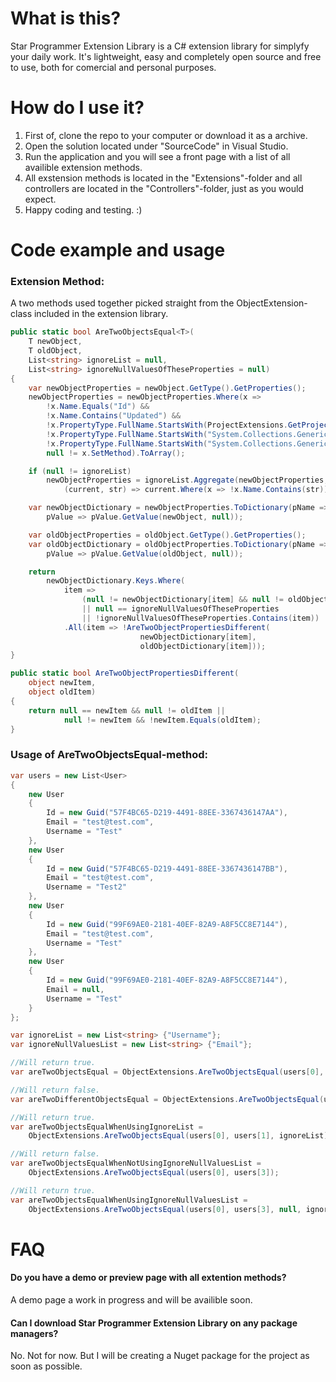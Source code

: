 # What is this?
Star Programmer Extension Library is a C# extension library for simplyfy your daily work. It's lightweight, easy and completely open source and free to use, both  for comercial and personal purposes.

# How do I use it?
1. First of, clone the repo to your computer or download it as a archive.
1. Open the solution located under "SourceCode" in Visual Studio.
1. Run the application and you will see a front page with a list of all availible extension methods.
1. All exstension methods is located in the "Extensions"-folder and all controllers are located in the "Controllers"-folder, just as you would expect.
1. Happy coding and testing. :)

# Code example and usage
### Extension Method:
A two methods used together picked straight from the ObjectExtension-class included in the extension library.
 
```csharp
public static bool AreTwoObjectsEqual<T>(
    T newObject,
    T oldObject,
    List<string> ignoreList = null,
    List<string> ignoreNullValuesOfTheseProperties = null)
{
    var newObjectProperties = newObject.GetType().GetProperties();
    newObjectProperties = newObjectProperties.Where(x =>
        !x.Name.Equals("Id") &&
        !x.Name.Contains("Updated") &&
        !x.PropertyType.FullName.StartsWith(ProjectExtensions.GetProjectName()) &&
        !x.PropertyType.FullName.StartsWith("System.Collections.Generic.ICollection") &&
        !x.PropertyType.FullName.StartsWith("System.Collections.Generic.List") &&
        null != x.SetMethod).ToArray();

    if (null != ignoreList)
        newObjectProperties = ignoreList.Aggregate(newObjectProperties,
            (current, str) => current.Where(x => !x.Name.Contains(str)).ToArray());

    var newObjectDictionary = newObjectProperties.ToDictionary(pName => pName.Name,
        pValue => pValue.GetValue(newObject, null));

    var oldObjectProperties = oldObject.GetType().GetProperties();
    var oldObjectDictionary = oldObjectProperties.ToDictionary(pName => pName.Name,
        pValue => pValue.GetValue(oldObject, null));

    return
        newObjectDictionary.Keys.Where(
            item =>
                (null != newObjectDictionary[item] && null != oldObjectDictionary[item]) 
                || null == ignoreNullValuesOfTheseProperties 
                || !ignoreNullValuesOfTheseProperties.Contains(item))
            .All(item => !AreTwoObjectPropertiesDifferent(
                             newObjectDictionary[item], 
                             oldObjectDictionary[item]));
}

public static bool AreTwoObjectPropertiesDifferent(
    object newItem, 
    object oldItem)
{
    return null == newItem && null != oldItem ||
            null != newItem && !newItem.Equals(oldItem);
}
```

### Usage of AreTwoObjectsEqual-method:
```csharp
var users = new List<User>
{
    new User
    {
        Id = new Guid("57F4BC65-D219-4491-88EE-3367436147AA"),
        Email = "test@test.com",
        Username = "Test"
    },
    new User
    {
        Id = new Guid("57F4BC65-D219-4491-88EE-3367436147BB"),
        Email = "test@test.com",
        Username = "Test2"
    },
    new User
    {
        Id = new Guid("99F69AE0-2181-40EF-82A9-A8F5CC8E7144"),
        Email = "test@test.com",
        Username = "Test"
    },
    new User
    {
        Id = new Guid("99F69AE0-2181-40EF-82A9-A8F5CC8E7144"),
        Email = null,
        Username = "Test"
    }
};

var ignoreList = new List<string> {"Username"};
var ignoreNullValuesList = new List<string> {"Email"};

//Will return true.
var areTwoObjectsEqual = ObjectExtensions.AreTwoObjectsEqual(users[0], users[2]);

//Will return false.
var areTwoDifferentObjectsEqual = ObjectExtensions.AreTwoObjectsEqual(users[0], users[1]);

//Will return true.
var areTwoObjectsEqualWhenUsingIgnoreList = 
    ObjectExtensions.AreTwoObjectsEqual(users[0], users[1], ignoreList);

//Will return false.
var areTwoObjectsEqualWhenNotUsingIgnoreNullValuesList = 
    ObjectExtensions.AreTwoObjectsEqual(users[0], users[3]);

//Will return true.
var areTwoObjectsEqualWhenUsingIgnoreNullValuesList = 
    ObjectExtensions.AreTwoObjectsEqual(users[0], users[3], null, ignoreNullValuesList);
```

# FAQ
#### Do you have a demo or preview page with all extention methods?
A demo page a work in progress and will be availible soon.

#### Can I download Star Programmer Extension Library on any package managers?
No. Not for now. But I will be creating a Nuget package for the project as soon as possible.
